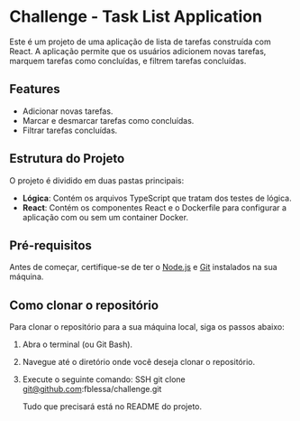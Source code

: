 # Challenge - Task List Application

Este é um projeto de uma aplicação de lista de tarefas construída com React. A aplicação permite que os usuários adicionem novas tarefas, marquem tarefas como concluídas, e filtrem tarefas concluídas.

## Features

- Adicionar novas tarefas.
- Marcar e desmarcar tarefas como concluídas.
- Filtrar tarefas concluídas.

## Estrutura do Projeto

O projeto é dividido em duas pastas principais:

- **Lógica**: Contém os arquivos TypeScript que tratam dos testes de lógica.
- **React**: Contém os componentes React e o Dockerfile para configurar a aplicação com ou sem um container Docker.

## Pré-requisitos

Antes de começar, certifique-se de ter o [Node.js](https://nodejs.org/) e [Git](https://git-scm.com/) instalados na sua máquina.

## Como clonar o repositório

Para clonar o repositório para a sua máquina local, siga os passos abaixo:

1. Abra o terminal (ou Git Bash).
2. Navegue até o diretório onde você deseja clonar o repositório.
3. Execute o seguinte comando:
   SSH
   git clone git@github.com:fblessa/challenge.git

   Tudo que precisará está no README do projeto.

